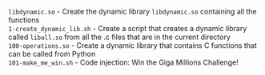 `libdynamic.so` - Create the dynamic library `libdynamic.so` containing all the functions\
`1-create_dynamic_lib.sh` - Create a script that creates a dynamic library called `liball.so` from all the .c files that are in the current directory\
`100-operations.so` - Create a dynamic library that contains C functions that can be called from Python\
`101-make_me_win.sh` - Code injection: Win the Giga Millions Challenge!